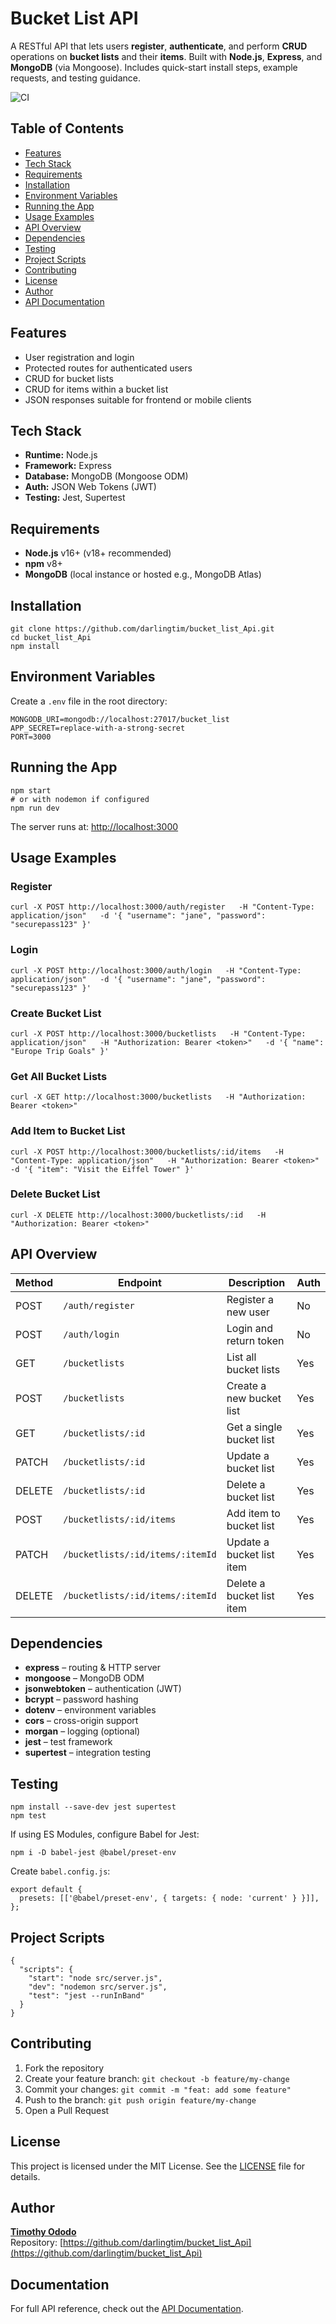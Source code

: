 ﻿# Bucket List API

A RESTful API that lets users **register**, **authenticate**, and perform **CRUD** operations on **bucket lists** and their **items**. Built with **Node.js**, **Express**, and **MongoDB** (via Mongoose). Includes quick-start install steps, example requests, and testing guidance.

![CI](https://github.com/darlingtim/bucket_list_Api/actions/workflows/ci.yml/badge.svg)

## Table of Contents
- [Features](#features)  
- [Tech Stack](#tech-stack)  
- [Requirements](#requirements)  
- [Installation](#installation)  
- [Environment Variables](#environment-variables)  
- [Running the App](#running-the-app)  
- [Usage Examples](#usage-examples)  
- [API Overview](#api-overview)  
- [Dependencies](#dependencies)  
- [Testing](#testing)  
- [Project Scripts](#project-scripts)  
- [Contributing](#contributing)  
- [License](#license)  
- [Author](#author)  
- [API Documentation](#documentation)


## Features
- User registration and login  
- Protected routes for authenticated users  
- CRUD for bucket lists  
- CRUD for items within a bucket list  
- JSON responses suitable for frontend or mobile clients  

## Tech Stack
- **Runtime:** Node.js  
- **Framework:** Express  
- **Database:** MongoDB (Mongoose ODM)  
- **Auth:** JSON Web Tokens (JWT)  
- **Testing:** Jest, Supertest  

## Requirements
- **Node.js** v16+ (v18+ recommended)  
- **npm** v8+  
- **MongoDB** (local instance or hosted e.g., MongoDB Atlas)  

## Installation
```
git clone https://github.com/darlingtim/bucket_list_Api.git
cd bucket_list_Api
npm install
```

## Environment Variables
Create a `.env` file in the root directory:

```
MONGODB_URI=mongodb://localhost:27017/bucket_list
APP_SECRET=replace-with-a-strong-secret
PORT=3000
```

## Running the App
```
npm start
# or with nodemon if configured
npm run dev
```

The server runs at: [http://localhost:3000](http://localhost:3000)

## Usage Examples

### Register
```
curl -X POST http://localhost:3000/auth/register   -H "Content-Type: application/json"   -d '{ "username": "jane", "password": "securepass123" }'
```

### Login
```
curl -X POST http://localhost:3000/auth/login   -H "Content-Type: application/json"   -d '{ "username": "jane", "password": "securepass123" }'
```

### Create Bucket List
```
curl -X POST http://localhost:3000/bucketlists   -H "Content-Type: application/json"   -H "Authorization: Bearer <token>"   -d '{ "name": "Europe Trip Goals" }'
```

### Get All Bucket Lists
```
curl -X GET http://localhost:3000/bucketlists   -H "Authorization: Bearer <token>"
```

### Add Item to Bucket List
```
curl -X POST http://localhost:3000/bucketlists/:id/items   -H "Content-Type: application/json"   -H "Authorization: Bearer <token>"   -d '{ "item": "Visit the Eiffel Tower" }'
```

### Delete Bucket List
```
curl -X DELETE http://localhost:3000/bucketlists/:id   -H "Authorization: Bearer <token>"
```

## API Overview
| Method | Endpoint                          | Description                  | Auth |
|--------|-----------------------------------|------------------------------|------|
| POST   | `/auth/register`                  | Register a new user          | No   |
| POST   | `/auth/login`                     | Login and return token       | No   |
| GET    | `/bucketlists`                    | List all bucket lists        | Yes  |
| POST   | `/bucketlists`                    | Create a new bucket list     | Yes  |
| GET    | `/bucketlists/:id`                | Get a single bucket list     | Yes  |
| PATCH  | `/bucketlists/:id`                | Update a bucket list         | Yes  |
| DELETE | `/bucketlists/:id`                | Delete a bucket list         | Yes  |
| POST   | `/bucketlists/:id/items`          | Add item to bucket list      | Yes  |
| PATCH  | `/bucketlists/:id/items/:itemId`  | Update a bucket list item    | Yes  |
| DELETE | `/bucketlists/:id/items/:itemId`  | Delete a bucket list item    | Yes  |

## Dependencies
- **express** – routing & HTTP server  
- **mongoose** – MongoDB ODM  
- **jsonwebtoken** – authentication (JWT)  
- **bcrypt** – password hashing  
- **dotenv** – environment variables  
- **cors** – cross-origin support  
- **morgan** – logging (optional)  
- **jest** – test framework  
- **supertest** – integration testing  

## Testing
```
npm install --save-dev jest supertest
npm test
```

If using ES Modules, configure Babel for Jest:

```
npm i -D babel-jest @babel/preset-env
```

Create `babel.config.js`:
```
export default {
  presets: [['@babel/preset-env', { targets: { node: 'current' } }]],
};
```

## Project Scripts
```
{
  "scripts": {
    "start": "node src/server.js",
    "dev": "nodemon src/server.js",
    "test": "jest --runInBand"
  }
}
```

## Contributing
1. Fork the repository  
2. Create your feature branch: `git checkout -b feature/my-change`  
3. Commit your changes: `git commit -m "feat: add some feature"`  
4. Push to the branch: `git push origin feature/my-change`  
5. Open a Pull Request  

## License
This project is licensed under the MIT License. See the [LICENSE](LICENSE) file for details.

## Author
**[Timothy Ododo](https://github.com/darlingtim)**  
Repository: [https://github.com/darlingtim/bucket_list_Api](https://github.com/darlingtim/bucket_list_Api)

## Documentation
For full API reference, check out the [API Documentation](./docs/API-docs.md).

